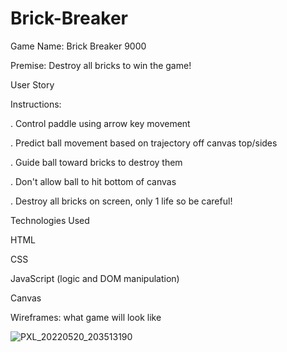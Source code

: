 # Brick-Breaker

Game Name: Brick Breaker 9000

Premise: Destroy all bricks to win the game!

User Story

Instructions:

. Control paddle using arrow key movement

. Predict ball movement based on trajectory off canvas top/sides

. Guide ball toward bricks to destroy them

. Don't allow ball to hit bottom of canvas

. Destroy all bricks on screen, only 1 life so be careful!

Technologies Used

HTML

CSS

JavaScript (logic and DOM manipulation)

Canvas 

Wireframes:
what game will look like

![PXL_20220520_203513190](https://user-images.githubusercontent.com/102341554/169607056-c7db7766-87ab-4b04-8ffd-884e0a9252a5.jpg)

